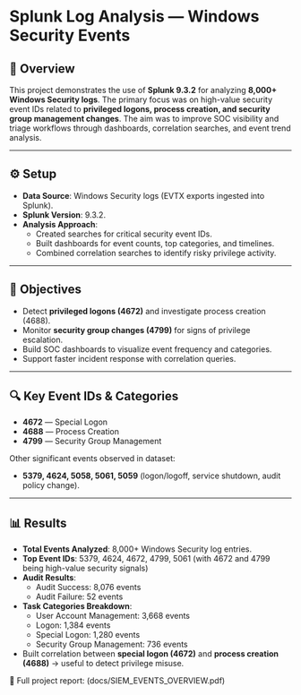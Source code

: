 # Splunk Log Analysis — Windows Security Events

## 📌 Overview
This project demonstrates the use of **Splunk 9.3.2** for analyzing **8,000+ Windows Security logs**. The primary focus was on high-value security event IDs related to **privileged logons, process creation, and security group management changes**. The aim was to improve SOC visibility and triage workflows through dashboards, correlation searches, and event trend analysis.

---

## ⚙️ Setup
- **Data Source**: Windows Security logs (EVTX exports ingested into Splunk).
- **Splunk Version**: 9.3.2.
- **Analysis Approach**:
  - Created searches for critical security event IDs.
  - Built dashboards for event counts, top categories, and timelines.
  - Combined correlation searches to identify risky privilege activity.

---

## 🎯 Objectives
- Detect **privileged logons (4672)** and investigate process creation (4688).  
- Monitor **security group changes (4799)** for signs of privilege escalation.  
- Build SOC dashboards to visualize event frequency and categories.  
- Support faster incident response with correlation queries.  

---

## 🔍 Key Event IDs & Categories
- **4672** — Special Logon  
- **4688** — Process Creation  
- **4799** — Security Group Management  

Other significant events observed in dataset:  
- **5379, 4624, 5058, 5061, 5059** (logon/logoff, service shutdown, audit policy change).  

---

## 📊 Results
- **Total Events Analyzed**: 8,000+ Windows Security log entries.  
- **Top Event IDs**: 5379, 4624, 4672, 4799, 5061 (with 4672 and 4799 being high-value security signals)
- **Audit Results**:  
  - Audit Success: 8,076 events  
  - Audit Failure: 52 events 
- **Task Categories Breakdown**:  
  - User Account Management: 3,668 events  
  - Logon: 1,384 events  
  - Special Logon: 1,280 events  
  - Security Group Management: 736 events 
- Built correlation between **special logon (4672)** and **process creation (4688)** → useful to detect privilege misuse.

📄 Full project report: (docs/SIEM_EVENTS_OVERVIEW.pdf)
